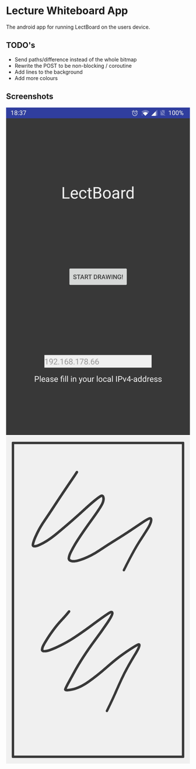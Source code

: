 # Lecture Whiteboard App

The android app for running LectBoard on the users device.

## TODO's

* Send paths/difference instead of the whole bitmap
* Rewrite the POST to be non-blocking / coroutine
* Add lines to the background
* Add more colours

## Screenshots

![The homescreen](./img/home.jpg)
![The whiteboard](./img/whiteboard.jpg)
